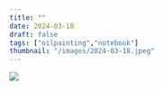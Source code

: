 ```yaml
---
title: ""
date: 2024-03-18
draft: false
tags: ["oilpainting","notebook"]
thumbnail: "/images/2024-03-18.jpeg"
---
```




![](/images/2024-03-18.jpeg)